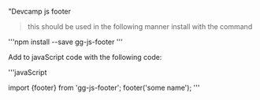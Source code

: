 "Devcamp js footer

> this should be used in the following manner
install with the command

'''npm install --save gg-js-footer
'''

Add to javaScript code with the following code:

'''javaScript 

import {footer} from 'gg-js-footer';
footer('some name');
'''